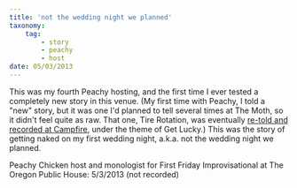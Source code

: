 ```yaml
---
title: 'not the wedding night we planned'
taxonomy:
    tag:
        - story
        - peachy
        - host
date: 05/03/2013
---
```


This was my fourth Peachy hosting, and the first time I ever tested a completely new story in this venue. 
(My first time with Peachy, I told a "new" story, but it was one I'd planned to tell several times at The Moth, so it didn't feel quite as raw. That one, Tire Rotation, was eventually [re-told and recorded at Campfire](http://kelleytynermcallisterstories.blogspot.com/2013/03/well-that-hurt.html?target=_blank), under the theme of Get Lucky.) 
This was the story of getting naked on my first wedding night, a.k.a. not the wedding night we planned.

Peachy Chicken host and monologist for First Friday Improvisational at The Oregon Public House: 5/3/2013
(not recorded)
